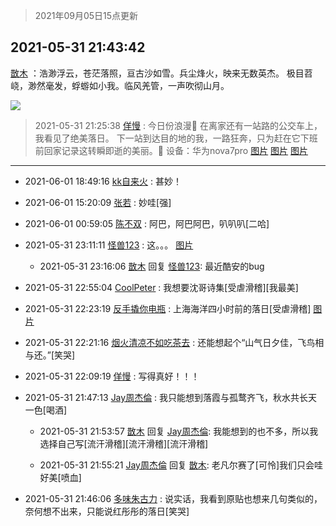 > 2021年09月05日15点更新
<link rel="stylesheet" href="https://cdn.jsdelivr.net/gh/taotie6/sampleJSON@main/css/photo_show.css">


 ## 2021-05-31 21:43:42 

 [㪚木](https://www.coolapk.com/feed/27372710?shareKey=OTBkMzVjYzNmYjc4NjEzMTc4MDE~) ：浩渺浮云，苍茫落照，亘古沙如雪。兵尘烽火，映来无数英杰。
极目苕峣，渺然毫发，蜉蝣如小我。临风羌管，一声吹彻山月。 

<div class="album">
<img class="img-item" src="http://image.coolapk.com/feed/2021/0430/17/1081091_f0f1ac61_6487_5391@320x213.gif" />
</div>

> 2021-05-31 21:25:38 
> [佯慢](https://www.coolapk.com/feed/27372239?shareKey=OTI1MDgzNWJiMzQ2NjEzMTc4MDE~) : 今日份浪漫💖  在离家还有一站路的公交车上，我看见了绝美落日。  下一站到达目的地的我，一路狂奔，只为赶在它下班前回家记录这转瞬即逝的美丽。🌇  设备：华为nova7pro 
[图片](http://image.coolapk.com/feed/2021/0531/21/888105_14989294_7536_6669@2100x2800.jpeg)
[图片](http://image.coolapk.com/feed/2021/0531/21/888105_34b090ee_7536_6671@2100x2800.jpeg)
[图片](http://image.coolapk.com/feed/2021/0531/21/888105_7e067c78_7536_6673@2100x2800.jpeg)

 ------- 

- 2021-06-01 18:49:16 [kk自来火](uid=632451) : 甚妙！ 

- 2021-06-01 15:20:09 [张若](uid=996034) : 妙哇[强] 

- 2021-06-01 00:59:05 [陈不双](uid=3701802) : 阿巴，阿巴阿巴，叭叭叭[二哈] 

- 2021-05-31 23:11:11 [怪兽123](uid=2331773) : 这。。。 [图片](http://image.coolapk.com/feed/2021/0531/23/2331773_a7e09fd2_3866_2595@1080x2340.jpeg)

    - 2021-05-31 23:16:06 [㪚木](uid=1081091) 回复 [怪兽123](uid=2331773): 最近酷安的bug 

- 2021-05-31 22:55:04 [CoolPeter](uid=1437066) : 我想要沈哥诗集[受虐滑稽][我最美] 

- 2021-05-31 22:23:19 [反手撬你电瓶](uid=2732675) : 上海海洋四小时前的落日[受虐滑稽] [图片](http://image.coolapk.com/feed/2021/0531/22/2732675_cd78e1d8_0998_7763@3325x2494.jpeg)

- 2021-05-31 22:21:16 [烟火清凉不如吃茶去](uid=4279524) : 还能想起个“山气日夕佳，飞鸟相与还。”[笑哭] 

- 2021-05-31 22:09:19 [佯慢](uid=888105) : 写得真好！！！ 

- 2021-05-31 21:47:13 [Jay周杰倫](uid=1010273) : 我只能想到落霞与孤鹜齐飞，秋水共长天一色[喝酒] 

    - 2021-05-31 21:53:57 [㪚木](uid=1081091) 回复 [Jay周杰倫](uid=1010273): 我能想到的也不多，所以我选择自己写[流汗滑稽][流汗滑稽][流汗滑稽] 

    - 2021-05-31 21:55:21 [Jay周杰倫](uid=1010273) 回复 [㪚木](uid=1081091): 老凡尔赛了[可怜]我们只会哇 好美[喷血] 

- 2021-05-31 21:46:06 [多味朱古力](uid=1614110) : 说实话，我看到原贴也想来几句类似的，奈何想不出来，只能说红彤彤的落日[笑哭] 

